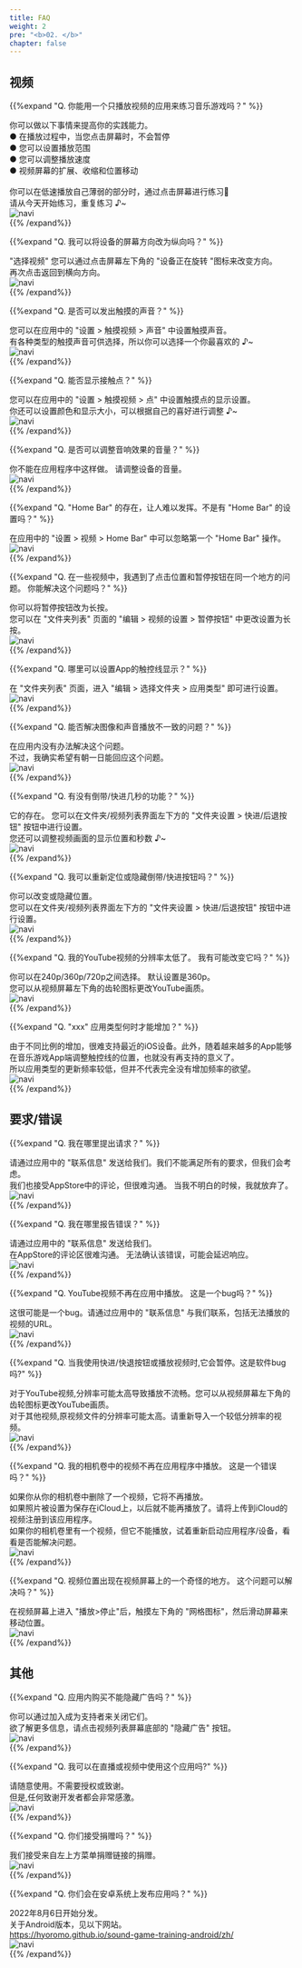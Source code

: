 ```yaml
---
title: FAQ
weight: 2
pre: "<b>02. </b>"
chapter: false
---
```


## 视频

<!-- Q. 動画再生するだけのアプリで音/リズムゲームの練習になるのでしょうか？ -->
{{%expand "Q. 你能用一个只播放视频的应用来练习音乐游戏吗？" %}}
<div class="balloon">
你可以做以下事情来提高你的实践能力。<br>
● 在播放过程中，当您点击屏幕时，不会暂停<br>
● 您可以设置播放范围<br>
● 您可以调整播放速度<br>
● 视频屏幕的扩展、收缩和位置移动<br>
<br>
你可以在低速播放自己薄弱的部分时，通过点击屏幕进行练习💪<br>请从今天开始练习，重复练习 ♪~
</div>
<div class="box"><img src="navi_001.png" alt="navi" class="img-right"></div>
{{% /expand%}}
<br>

<!-- Q. 縦向きにする事は出来ますか？ -->
{{%expand "Q. 我可以将设备的屏幕方向改为纵向吗？" %}}
<div class="balloon">
"选择视频" 您可以通过点击屏幕左下角的 "设备正在旋转 "图标来改变方向。<br>
再次点击返回到横向方向。
</div>
<div class="box"><img src="navi_001.png" alt="navi" class="img-right"></div>
{{% /expand%}}
<br>

<!-- Q. タッチ音を鳴らす事は出来ますか？ -->
{{%expand "Q. 是否可以发出触摸的声音？" %}}
<div class="balloon">
您可以在应用中的 "设置 > 触摸视频 > 声音" 中设置触摸声音。<br>
有各种类型的触摸声音可供选择，所以你可以选择一个你最喜欢的 ♪~
</div>
<div class="box"><img src="navi_002.png" alt="navi" class="img-right"></div>
{{% /expand%}}
<br>

<!-- Q. タッチ箇所を表示する事は出来ますか？ -->
{{%expand "Q. 能否显示接触点？" %}}
<div class="balloon">
您可以在应用中的 "设置 > 触摸视频 > 点" 中设置触摸点的显示设置。<br>
你还可以设置颜色和显示大小，可以根据自己的喜好进行调整 ♪~
</div>
<div class="box"><img src="navi_002.png" alt="navi" class="img-right"></div>
{{% /expand%}}
<br>

<!-- Q. 効果音の音量調整は行なえますか？ -->
{{%expand "Q. 是否可以调整音响效果的音量？" %}}
<div class="balloon">
你不能在应用程序中这样做。 请调整设备的音量。
</div>
<div class="box"><img src="navi_004.png" alt="navi" class="img-right"></div>
{{% /expand%}}
<br>

<!-- Q. 疑似プレイ中にホームバーが邪魔でプレイし難いです。ホームバー設定は無いですか？ -->
{{%expand "Q. \"Home Bar\" 的存在，让人难以发挥。不是有 \"Home Bar\" 的设置吗？" %}}
<div class="balloon">
在应用中的 "设置 > 视频 > Home Bar" 中可以忽略第一个 "Home Bar" 操作。
</div>
<div class="box"><img src="navi_001.png" alt="navi" class="img-right"></div>
{{% /expand%}}
<br>

<!-- Q. プレイ動画によってはタップ位置と一時停止ボタンが同じ場所で困っています。どうにかなりませんか？ -->
{{%expand "Q. 在一些视频中，我遇到了点击位置和暂停按钮在同一个地方的问题。 你能解决这个问题吗？" %}}
<div class="balloon">
你可以将暂停按钮改为长按。<br>
您可以在 "文件夹列表" 页面的 "编辑 > 视频的设置 > 暂停按钮" 中更改设置为长按。
</div>
<div class="box"><img src="navi_002.png" alt="navi" class="img-right"></div>
{{% /expand%}}
<br>

<!-- Q. アプリの判定ライン表示の設定は何処から行えますか？ -->
{{%expand "Q. 哪里可以设置App的触控线显示？" %}}
<div class="balloon">
在 "文件夹列表" 页面，进入 "编辑 > 选择文件夹 > 应用类型" 即可进行设置。
</div>
<div class="box"><img src="navi_001.png" alt="navi" class="img-right"></div>
{{% /expand%}}
<br>

<!-- Q. 音ズレを直せますか？ -->
{{%expand "Q. 能否解决图像和声音播放不一致的问题？" %}}
<div class="balloon">
在应用内没有办法解决这个问题。<br>不过，我确实希望有朝一日能回应这个问题。
</div>
<div class="box"><img src="navi_003.png" alt="navi" class="img-right"></div>
{{% /expand%}}
<br>

<!-- Q. 数秒だけ巻き戻し/早送りする機能はありますか？ -->
{{%expand "Q. 有没有倒带/快进几秒的功能？" %}}
<div class="balloon">
它的存在。 您可以在文件夹/视频列表界面左下方的 "文件夹设置 > 快进/后退按钮" 按钮中进行设置。<br>
您还可以调整视频画面的显示位置和秒数 ♪~
</div>
<div class="box"><img src="navi_002.png" alt="navi" class="img-right"></div>
{{% /expand%}}
<br>

<!-- Q. 巻き戻し/早送りボタンを位置変更または非表示できますか？ -->
{{%expand "Q. 我可以重新定位或隐藏倒带/快进按钮吗？" %}}
<div class="balloon">
你可以改变或隐藏位置。<br>
您可以在文件夹/视频列表界面左下方的 "文件夹设置 > 快进/后退按钮" 按钮中进行设置。
</div>
<div class="box"><img src="navi_001.png" alt="navi" class="img-right"></div>
{{% /expand%}}
<br>

<!-- Q. YouTube動画の解像度が低いです。変更出来ませんか？ -->
{{%expand "Q. 我的YouTube视频的分辨率太低了。 我有可能改变它吗？" %}}
<div class="balloon">
你可以在240p/360p/720p之间选择。 默认设置是360p。<br>您可以从视频屏幕左下角的齿轮图标更改YouTube画质。
</div>
<div class="box"><img src="navi_002.png" alt="navi" class="img-right"></div>
{{% /expand%}}
<br>

<!-- Q. ◯◯のアプリ種類はいつ増えますか？ -->
{{%expand "Q. \"xxx\" 应用类型何时才能增加？" %}}
<div class="balloon">
由于不同比例的增加，很难支持最近的iOS设备。此外，随着越来越多的App能够在音乐游戏App端调整触控线的位置，也就没有再支持的意义了。<br>所以应用类型的更新频率较低，但并不代表完全没有增加频率的欲望。
</div>
<div class="box"><img src="navi_003.png" alt="navi" class="img-right"></div>
{{% /expand%}}

## 要求/错误

<!-- Q. 要望は何処からすればいいですか？ -->
{{%expand "Q. 我在哪里提出请求？" %}}
<div class="balloon">
请通过应用中的 "联系信息" 发送给我们。我们不能满足所有的要求，但我们会考虑。<br>我们也接受AppStore中的评论，但很难沟通。 当我不明白的时候，我就放弃了。
</div>
<div class="box"><img src="navi_001.png" alt="navi" class="img-right"></div>
{{% /expand%}}
<br>

<!-- Q. バグは何処から報告すればいいですか？ -->
{{%expand "Q. 我在哪里报告错误？" %}}
<div class="balloon">
请通过应用中的 "联系信息" 发送给我们。<br>在AppStore的评论区很难沟通。 无法确认该错误，可能会延迟响应。
</div>
<div class="box"><img src="navi_001.png" alt="navi" class="img-right"></div>
{{% /expand%}}
<br>

<!-- Q. YouTubeの動画がアプリ内で再生されなくなりました。これはバグですか？ -->
{{%expand "Q. YouTube视频不再在应用中播放。 这是一个bug吗？" %}}
<div class="balloon">
这很可能是一个bug。请通过应用中的 "联系信息" 与我们联系，包括无法播放的视频的URL。
</div>
<div class="box"><img src="navi_003.png" alt="navi" class="img-right"></div>
{{% /expand%}}
<br>

<!-- Q. 早送り/巻き戻しボタンを使用したり、動画を再生していると一時停止します。これはバグですか？ -->
{{%expand "Q. 当我使用快进/快退按钮或播放视频时,它会暂停。这是软件bug吗?" %}}
<div class="balloon">
对于YouTube视频,分辨率可能太高导致播放不流畅。您可以从视频屏幕左下角的齿轮图标更改YouTube画质。<br>对于其他视频,原视频文件的分辨率可能太高。请重新导入一个较低分辨率的视频。
</div>
<div class="box"><img src="navi_001.png" alt="navi" class="img-right"></div>
{{% /expand%}}
<br>

<!-- Q. カメラロールの動画がアプリ内で再生されなくなりました。これはバグですか？ -->
{{%expand "Q. 我的相机卷中的视频不再在应用程序中播放。 这是一个错误吗？" %}}
<div class="balloon">
如果你从你的相机卷中删除了一个视频，它将不再播放。<br>如果照片被设置为保存在iCloud上，以后就不能再播放了。请将上传到iCloud的视频注册到该应用程序。<br>如果你的相机卷里有一个视频，但它不能播放，试着重新启动应用程序/设备，看看是否能解决问题。
</div>
<div class="box"><img src="navi_001.png" alt="navi" class="img-right"></div>
{{% /expand%}}
<br>

<!-- Q. 動画画面で動画位置がおかしな場所に表示されます。これは直せませんか？ -->
{{%expand "Q. 视频位置出现在视频屏幕上的一个奇怪的地方。 这个问题可以解决吗？" %}}
<div class="balloon">
在视频屏幕上进入 "播放>停止"后，触摸左下角的 "网格图标"，然后滑动屏幕来移动位置。
</div>
<div class="box"><img src="navi_001.png" alt="navi" class="img-right"></div>
{{% /expand%}}

## 其他

<!-- Q. 広告はアプリ内課金で消せませんか？ -->
{{%expand "Q. 应用内购买不能隐藏广告吗？" %}}
<div class="balloon">
你可以通过加入成为支持者来关闭它们。<br>
欲了解更多信息，请点击视频列表屏幕底部的 "隐藏广告" 按钮。
</div>
<div class="box"><img src="navi_001.png" alt="navi" class="img-right"></div>
{{% /expand%}}
<br>

<!-- Q. 配信または動画でこのアプリを使ってもいいですか？ -->
{{%expand "Q. 我可以在直播或视频中使用这个应用吗?" %}}
<div class="balloon">
请随意使用。不需要授权或致谢。<br>但是,任何致谢开发者都会非常感激。
</div>
<div class="box"><img src="navi_002.png" alt="navi" class="img-right"></div>
{{% /expand%}}
<br>

<!-- Q. Donateは受け付けていますか？ -->
{{%expand "Q. 你们接受捐赠吗？" %}}
<div class="balloon">
我们接受来自左上方菜单捐赠链接的捐赠。
</div>
<div class="box"><img src="navi_001.png" alt="navi" class="img-right"></div>
{{% /expand%}}
<br>

<!-- Q. Androidアプリは配信しないのですか？ -->
{{%expand "Q. 你们会在安卓系统上发布应用吗？" %}}
<div class="balloon">
2022年8月6日开始分发。<br>
关于Android版本，见以下网站。<br>
<a href= "https://hyoromo.github.io/sound-game-training-android/zh/" >https://hyoromo.github.io/sound-game-training-android/zh/</a><br>
</div>
<div class="box"><img src="navi_001.png" alt="navi" class="img-right"></div>
{{% /expand%}}
